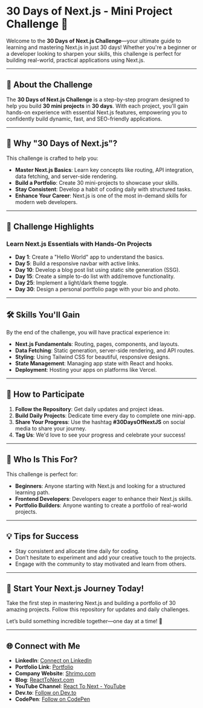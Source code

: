 # 30 Days of Next.js - Mini Project Challenge 🚀  

Welcome to the **30 Days of Next.js Challenge**—your ultimate guide to learning and mastering Next.js in just 30 days! Whether you're a beginner or a developer looking to sharpen your skills, this challenge is perfect for building real-world, practical applications using Next.js.

---

## 📖 About the Challenge  

The **30 Days of Next.js Challenge** is a step-by-step program designed to help you build **30 mini projects** in **30 days**. With each project, you'll gain hands-on experience with essential Next.js features, empowering you to confidently build dynamic, fast, and SEO-friendly applications.  

---

## 🌟 Why "30 Days of Next.js"?  

This challenge is crafted to help you:  
- **Master Next.js Basics**: Learn key concepts like routing, API integration, data fetching, and server-side rendering.  
- **Build a Portfolio**: Create 30 mini-projects to showcase your skills.  
- **Stay Consistent**: Develop a habit of coding daily with structured tasks.  
- **Enhance Your Career**: Next.js is one of the most in-demand skills for modern web developers.  

---

## 📅 Challenge Highlights  

### Learn Next.js Essentials with Hands-On Projects  
- **Day 1**: Create a "Hello World" app to understand the basics.  
- **Day 5**: Build a responsive navbar with active links.  
- **Day 10**: Develop a blog post list using static site generation (SSG).  
- **Day 15**: Create a simple to-do list with add/remove functionality.  
- **Day 25**: Implement a light/dark theme toggle.  
- **Day 30**: Design a personal portfolio page with your bio and photo.  

---

## 🛠️ Skills You'll Gain  

By the end of the challenge, you will have practical experience in:  
- **Next.js Fundamentals**: Routing, pages, components, and layouts.  
- **Data Fetching**: Static generation, server-side rendering, and API routes.  
- **Styling**: Using Tailwind CSS for beautiful, responsive designs.  
- **State Management**: Managing app state with React and hooks.  
- **Deployment**: Hosting your apps on platforms like Vercel.  

---

## 🚀 How to Participate  

1. **Follow the Repository**: Get daily updates and project ideas.  
2. **Build Daily Projects**: Dedicate time every day to complete one mini-app.  
3. **Share Your Progress**: Use the hashtag **#30DaysOfNextJS** on social media to share your journey.  
4. **Tag Us**: We'd love to see your progress and celebrate your success!  

---

## 🎯 Who Is This For?  

This challenge is perfect for:  
- **Beginners**: Anyone starting with Next.js and looking for a structured learning path.  
- **Frontend Developers**: Developers eager to enhance their Next.js skills.  
- **Portfolio Builders**: Anyone wanting to create a portfolio of real-world projects.  

---

## 💡 Tips for Success  

- Stay consistent and allocate time daily for coding.  
- Don’t hesitate to experiment and add your creative touch to the projects.  
- Engage with the community to stay motivated and learn from others.  

---

## 🌟 Start Your Next.js Journey Today!  

Take the first step in mastering Next.js and building a portfolio of 30 amazing projects. Follow this repository for updates and daily challenges.  

Let’s build something incredible together—one day at a time! 🚀  

---

## 🌐 Connect with Me

- **LinkedIn**: [Connect on LinkedIn](https://www.linkedin.com/in/shrikant9907/)
- **Portfolio Link**: [Portfolio]([https://shrimo.com](https://shrikant9907.github.io/next-portfolio-live/))
- **Company Website**: [Shrimo.com](https://shrimo.com)
- **Blog**: [ReactToNext.com](https://reacttonext.com)
- **YouTube Channel**: [React To Next - YouTube](https://youtube.com/@reacttonext)
- **Dev.to**: [Follow on Dev.to](https://dev.to/shrikant9907)
- **CodePen**: [Follow on CodePen](https://codepen.io/shrikantyadav)

